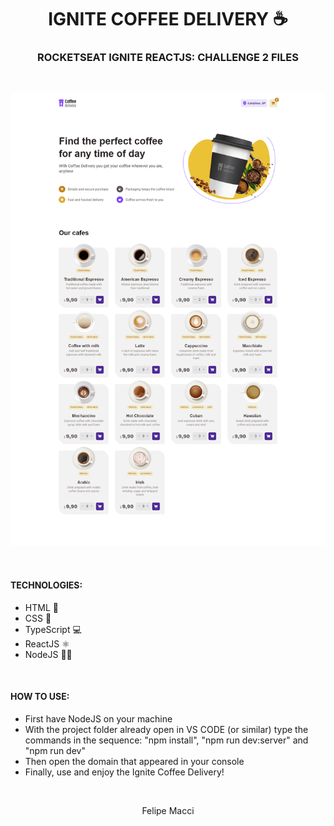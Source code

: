 <h1 align="center">IGNITE COFFEE DELIVERY ☕</h1>
<h3 align="center">ROCKETSEAT IGNITE REACTJS: CHALLENGE 2 FILES</h3>

<br/>

<p align="center">
    <img width="800px" src="./.github/demo.png" alt="Demo Image">
</p>

<br />

#### TECHNOLOGIES:
- HTML 📄
- CSS 🎨
- TypeScript 💻
- ReactJS ⚛
- NodeJS 🐱‍👤

<br />

#### HOW TO USE:
* First have NodeJS on your machine
* With the project folder already open in VS CODE (or similar) type the commands in the sequence: "npm install", "npm run dev:server" and "npm run dev"
* Then open the domain that appeared in your console
* Finally, use and enjoy the Ignite Coffee Delivery!

<br />

<p align="center">Felipe Macci</p>